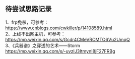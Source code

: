 ## 待尝试思路记录
1、frp免杀，可参考：  
https://www.cnblogs.com/cwkiller/p/14108589.html  
2、上线不出网主机，可参考：  
https://mp.weixin.qq.com/s/Gcdr4CMeVRCMTO6Vu2UmqQ  
3、《兵器谱》之穿透的艺术——Storm  
https://mp.weixin.qq.com/s/-uvzIJ3ItmynI8jF27FRBg
